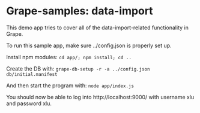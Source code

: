 
# Grape-samples: data-import

This demo app tries to cover all of the data-import-related functionality in Grape.

To run this sample app, make sure ../config.json is properly set up.

Install npm modules:
```cd app/; npm install; cd ..```

Create the DB with: 
```grape-db-setup -r -a ../config.json db/initial.manifest```

And then start the program with:
```node app/index.js```

You should now be able to log into http://localhost:9000/ with username xlu and password xlu.



